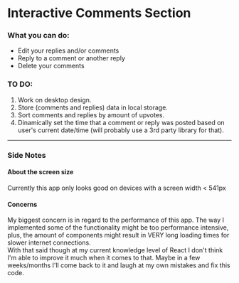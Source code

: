 # Interactive Comments Section

### What you can do:

* Edit your replies and/or comments
* Reply to a comment or another reply
* Delete your comments

### TO DO:

1. Work on desktop design.
2. Store (comments and replies) data in local storage.
3. Sort comments and replies by amount of upvotes.
4. Dinamically set the time that a comment or reply was posted based on user's current date/time (will probably use a 3rd party library for that).

***

### Side Notes

#### About the screen size

Currently this app only looks good on devices with a screen width < 541px

#### Concerns

My biggest concern is in regard to the performance of this app. The way I implemented some of the functionality might be too performance intensive, plus, the amount of components might result in VERY long loading times for slower internet connections.<br/>
With that said though at my current knowledge level of React I don't think I'm able to improve it much when it comes to that. Maybe in a few weeks/months I'll come back to it and laugh at my own mistakes and fix this code.